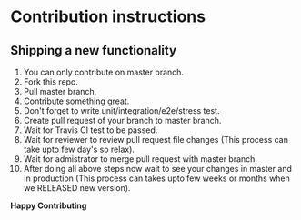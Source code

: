 # Contribution instructions

## Shipping a new functionality
 
1. You can only contribute on master branch.
2. Fork this repo.
3. Pull master branch.
4. Contribute something great.
5. Don't forget to write unit/integration/e2e/stress test.
6. Create pull request of your branch to master branch.
7. Wait for Travis CI test to be passed.
8. Wait for reviewer to review pull request file changes (This process can take upto few day's so relax).
9. Wait for admistrator to merge pull request with master branch.
10. After doing all above steps now wait to see your changes in master and in production (This process can takes upto few weeks or months when we RELEASED new version).


**Happy Contributing**
